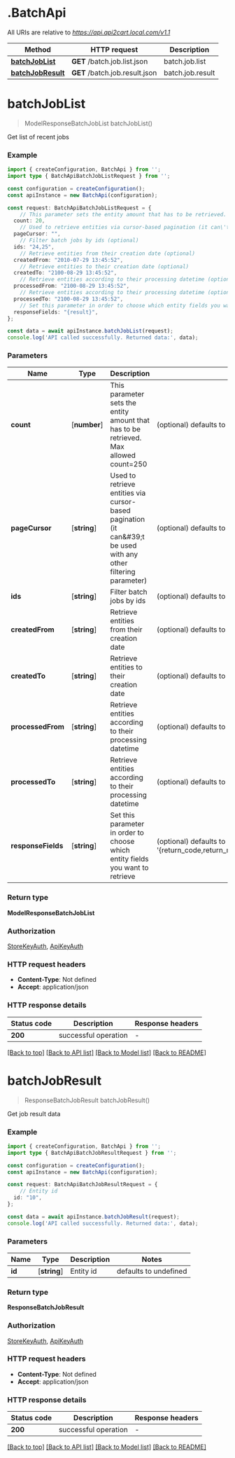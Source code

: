# .BatchApi

All URIs are relative to *https://api.api2cart.local.com/v1.1*

Method | HTTP request | Description
------------- | ------------- | -------------
[**batchJobList**](BatchApi.md#batchJobList) | **GET** /batch.job.list.json | batch.job.list
[**batchJobResult**](BatchApi.md#batchJobResult) | **GET** /batch.job.result.json | batch.job.result


# **batchJobList**
> ModelResponseBatchJobList batchJobList()

Get list of recent jobs

### Example


```typescript
import { createConfiguration, BatchApi } from '';
import type { BatchApiBatchJobListRequest } from '';

const configuration = createConfiguration();
const apiInstance = new BatchApi(configuration);

const request: BatchApiBatchJobListRequest = {
    // This parameter sets the entity amount that has to be retrieved. Max allowed count=250 (optional)
  count: 20,
    // Used to retrieve entities via cursor-based pagination (it can\'t be used with any other filtering parameter) (optional)
  pageCursor: "",
    // Filter batch jobs by ids (optional)
  ids: "24,25",
    // Retrieve entities from their creation date (optional)
  createdFrom: "2010-07-29 13:45:52",
    // Retrieve entities to their creation date (optional)
  createdTo: "2100-08-29 13:45:52",
    // Retrieve entities according to their processing datetime (optional)
  processedFrom: "2100-08-29 13:45:52",
    // Retrieve entities according to their processing datetime (optional)
  processedTo: "2100-08-29 13:45:52",
    // Set this parameter in order to choose which entity fields you want to retrieve (optional)
  responseFields: "{result}",
};

const data = await apiInstance.batchJobList(request);
console.log('API called successfully. Returned data:', data);
```


### Parameters

Name | Type | Description  | Notes
------------- | ------------- | ------------- | -------------
 **count** | [**number**] | This parameter sets the entity amount that has to be retrieved. Max allowed count&#x3D;250 | (optional) defaults to 10
 **pageCursor** | [**string**] | Used to retrieve entities via cursor-based pagination (it can\&#39;t be used with any other filtering parameter) | (optional) defaults to undefined
 **ids** | [**string**] | Filter batch jobs by ids | (optional) defaults to undefined
 **createdFrom** | [**string**] | Retrieve entities from their creation date | (optional) defaults to undefined
 **createdTo** | [**string**] | Retrieve entities to their creation date | (optional) defaults to undefined
 **processedFrom** | [**string**] | Retrieve entities according to their processing datetime | (optional) defaults to undefined
 **processedTo** | [**string**] | Retrieve entities according to their processing datetime | (optional) defaults to undefined
 **responseFields** | [**string**] | Set this parameter in order to choose which entity fields you want to retrieve | (optional) defaults to '{return_code,return_message,pagination,result}'


### Return type

**ModelResponseBatchJobList**

### Authorization

[StoreKeyAuth](README.md#StoreKeyAuth), [ApiKeyAuth](README.md#ApiKeyAuth)

### HTTP request headers

 - **Content-Type**: Not defined
 - **Accept**: application/json


### HTTP response details
| Status code | Description | Response headers |
|-------------|-------------|------------------|
**200** | successful operation |  -  |

[[Back to top]](#) [[Back to API list]](README.md#documentation-for-api-endpoints) [[Back to Model list]](README.md#documentation-for-models) [[Back to README]](README.md)

# **batchJobResult**
> ResponseBatchJobResult batchJobResult()

Get job result data

### Example


```typescript
import { createConfiguration, BatchApi } from '';
import type { BatchApiBatchJobResultRequest } from '';

const configuration = createConfiguration();
const apiInstance = new BatchApi(configuration);

const request: BatchApiBatchJobResultRequest = {
    // Entity id
  id: "10",
};

const data = await apiInstance.batchJobResult(request);
console.log('API called successfully. Returned data:', data);
```


### Parameters

Name | Type | Description  | Notes
------------- | ------------- | ------------- | -------------
 **id** | [**string**] | Entity id | defaults to undefined


### Return type

**ResponseBatchJobResult**

### Authorization

[StoreKeyAuth](README.md#StoreKeyAuth), [ApiKeyAuth](README.md#ApiKeyAuth)

### HTTP request headers

 - **Content-Type**: Not defined
 - **Accept**: application/json


### HTTP response details
| Status code | Description | Response headers |
|-------------|-------------|------------------|
**200** | successful operation |  -  |

[[Back to top]](#) [[Back to API list]](README.md#documentation-for-api-endpoints) [[Back to Model list]](README.md#documentation-for-models) [[Back to README]](README.md)


